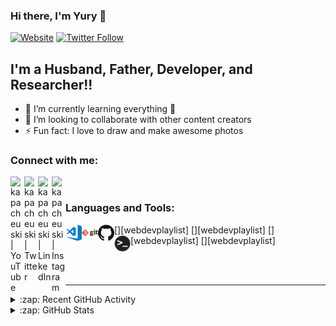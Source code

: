 
### Hi there, I'm Yury 👋

[![Website](https://img.shields.io/website?label=uavlas.com&style=for-the-badge&url=https%3A%2F%2Fuavlas.com)](https://uavlas.com)
[![Twitter Follow](https://img.shields.io/twitter/follow/kapacheuski?color=1DA1F2&logo=twitter&style=for-the-badge)](https://twitter.com/intent/follow?original_referer=https%3A%2F%2Fgithub.com%2kapacheuski&screen_name=kapacheuski)

## I'm a Husband, Father, Developer, and Researcher!!

- 🌱 I’m currently learning everything 🤣
- 👯 I’m looking to collaborate with other content creators
- ⚡ Fun fact: I love to draw and make awesome photos



### Connect with me:

[<img align="left" alt="kapacheuski | YouTube" width="22px" src="https://cdn.jsdelivr.net/npm/simple-icons@v3/icons/youtube.svg" />][youtube]
[<img align="left" alt="kapacheuski | Twitter" width="22px" src="https://cdn.jsdelivr.net/npm/simple-icons@v3/icons/twitter.svg" />][twitter]
[<img align="left" alt="kapacheuski | LinkedIn" width="22px" src="https://cdn.jsdelivr.net/npm/simple-icons@v3/icons/linkedin.svg" />][linkedin]
[<img align="left" alt="kapacheuski | Instagram" width="22px" src="https://cdn.jsdelivr.net/npm/simple-icons@v3/icons/instagram.svg" />][instagram]

<br />

### Languages and Tools:

[<img align="left" alt="Visual Studio Code" width="26px" src="https://raw.githubusercontent.com/github/explore/80688e429a7d4ef2fca1e82350fe8e3517d3494d/topics/visual-studio-code/visual-studio-code.png" />][webdevplaylist]
[<img align="left" alt="Git" width="26px" src="https://raw.githubusercontent.com/github/explore/80688e429a7d4ef2fca1e82350fe8e3517d3494d/topics/git/git.png" />][webdevplaylist]
[<img align="left" alt="GitHub" width="26px" src="https://raw.githubusercontent.com/github/explore/78df643247d429f6cc873026c0622819ad797942/topics/github/github.png" />][webdevplaylist]
[<img align="left" alt="Terminal" width="26px" src="https://raw.githubusercontent.com/github/explore/80688e429a7d4ef2fca1e82350fe8e3517d3494d/topics/terminal/terminal.png" />][webdevplaylist]

<br />
<br />

---

<details>
  <summary>:zap: Recent GitHub Activity</summary>
  
<!--START_SECTION:activity-->
<!--END_SECTION:activity-->

</details>

<details>
  <summary>:zap: GitHub Stats</summary>

  <img align="left" alt="Kapacheuski's GitHub Stats" src="https://github-readme-stats.kapacheuski.vercel.app/api?username=kapacheuski&show_icons=true&hide_border=true" />

</details>

[website]: https://uavlas.com
[twitter]: https://twitter.com/kapacheuski
[youtube]: https://youtube.com/kapacheuski
[instagram]: https://instagram.com/kapacheuski
[linkedin]: https://linkedin.com/in/kapacheuski
